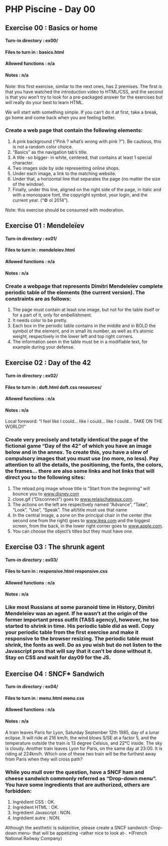 # PHP Piscine - Day 00


## Exercise 00 : Basics or home

#### Turn-in directory : ex00/
#### Files to turn in : basics.html
#### Allowed functions : n/a
#### Notes : n/a

Note: this first exercise, similar to the next ones, has 2 premises. The first is that you
have watched the introduction video to HTML/CSS, and the second is that you won’t
try to look for a pre-packaged answer for the exercises but will really do your best to
learn HTML.

We will start with something simple. If you can’t do it at first, take a break, go home
and come back when you are feeling better.

### Create a web page that contain the following elements:

1. A pink background (“Pink ? what’s wrong with pink ?”). Be cautious, this is not a random color choice.
2. “Basics” as the navigation tab’s title.
3. A title -so bigger- in white, centered, that contains at least 1 special character.
4. Two images side by side representing online shops.
5. Under each image, a link to the matching website.
6. Under that, a horizontal line that separates the page (no matter the size of the window).
7. Finally, under this line, aligned on the right side of the page, in italic and with a monospace font, the copyright symbol, your login, and the current year. (“© ol 2014”).

Note: this exercise should be consumed with moderation.


## Exercise 01 : Mendeleïev

#### Turn-in directory : ex01/
#### Files to turn in : mendeleiev.html
#### Allowed functions : n/a
#### Notes : n/a

### Create a webpage that represents Dimitri Mendeleïev complete periodic table of the elements (the current version). The constraints are as follows:

1. The page must contain at least one image, but not for the table itself or for a part of it, only for embellishment.
2. It needs color to be pretty.
3. Each box in the periodic table contains in the middle and in BOLD the symbol of the element, and in small its number, as well as it’s atomic weight, respectively in the lower left and top right corners.
4. The information seen in the table must be in a modifiable text, for example during your defense.


## Exercise 02 : Day of the 42

#### Turn-in directory : ex02/
#### Files to turn in : doft.html doft.css resources/
#### Allowed functions : n/a
#### Notes : n/a

Local foreword: “I feel like I could... like I could... like I could... TAKE ON THE WORLD!!”

### Create very precisely and totally identical the page of the fictional game “Day of the 42” of which you have an image below and in the annex. To create this, you have a slew of compulsory images that you must use (no more, no less). Pay attention to all the details, the positioning, the fonts, the colors, the frames... there are also some links and hot links that will direct you to the following sites:

1. The reload.png image whose title is “Start from the beginning” will bounce you to www.disney.com
2. close.gif (“Disconnect”) goes to www.relaischateaux.com.
3. The actions on the left are respectively named “Advance”, “Take”, “Look”, “Use”, “Speak”. The alt/title must use that name
4. In the central image, a zone on the principal chair in the center (the second one from the right) goes to www.ikea.com and the biggest screen, from the back, in the lower right corner goes to www.apple.com.
5. You can choose the object’s titles but they must have one.


## Exercise 03 : The shrunk agent

#### Turn-in directory : ex03/
#### Files to turn in : responsive.html responsive.css
#### Allowed functions : n/a
#### Notes : n/a

### Like most Russians at some paranoid time in History, Dimitri Mendeleïev was an agent. If he wasn’t at the origin of the former important press outfit (TASS agency), however, he too started to shrink in time. His periodic table did as well. Copy your periodic table from the first exercise and make it responsive to the browser resizing. The periodic table must shrink, the fonts as well. Do as you wish but do not listen to the Javascript pros that will say that it can’t be done without it. Stay on CSS and wait for day09 for the JS.


## Exercise 04 : SNCF* Sandwich

#### Turn-in directory : ex04/
#### Files to turn in : menu.html menu.css
#### Allowed functions : n/a
#### Notes : n/a

A train leaves Paris for Lyon, Saturday September 12th 1985, day of a lunar eclipse. It will ride at 216 km/h, the wind blows S/SE at a factor 5, and the temperature outside the train is 13 degree Celsius, and 22°C inside. The sky is cloudy. Another train leaves Lyon for Paris, on the same day at 23:00. It is riding at 224km/h. Which one of these two train will be the furthest away from Paris when they will cross path?

### While you mull over the question, have a SNCF ham and cheese sandwich commonly referred as “Drop-down menu”. You have some ingredients that are authorized, others are forbidden:

1. Ingrédient CSS : OK.
2. Ingrédient HTML : OK.
3. Ingrédient Javascript : NON.
4. Ingrédient autre : NON.

Although the aesthetic is subjective, please create a SNCF sandwich -Drop-down
menu- that will be appetizing -rather nice to look at-.
*(French National Railway Company)
